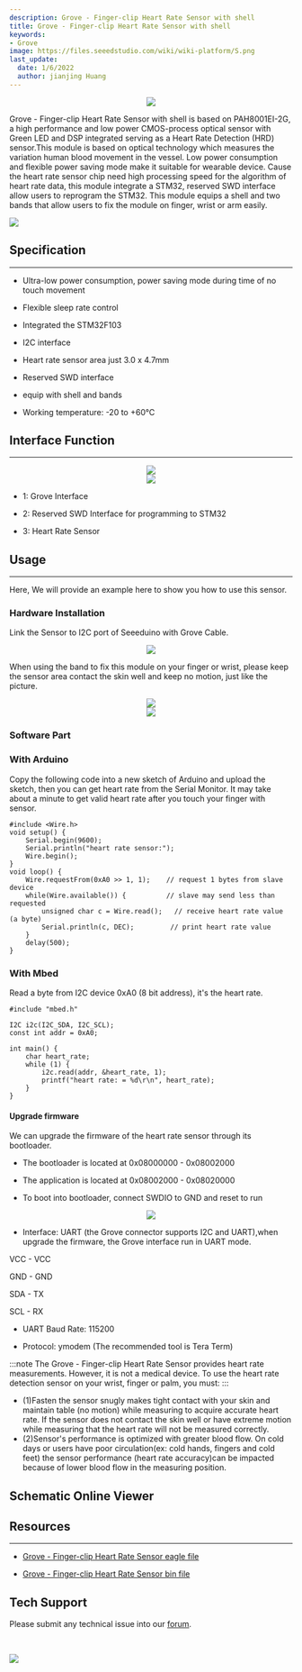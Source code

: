 ```yaml
---
description: Grove - Finger-clip Heart Rate Sensor with shell
title: Grove - Finger-clip Heart Rate Sensor with shell
keywords:
- Grove
image: https://files.seeedstudio.com/wiki/wiki-platform/S.png
last_update:
  date: 1/6/2022
  author: jianjing Huang
---
```


<div align="center"><img width="{1000}" src="https://files.seeedstudio.com/wiki/Grove-Finger-clip_Heart_Rate_Sensor_with_shell/img/Grove-Finger-clip_Heart_Rate_Sensor_with_shell.JPG" /></div>

Grove - Finger-clip Heart Rate Sensor with shell is based on PAH8001EI-2G, a high performance and low power CMOS-process optical sensor with Green LED and DSP integrated serving as a Heart Rate Detection (HRD) sensor.This module is based on optical technology which measures the variation human blood movement in the vessel. Low power consumption and flexible power saving mode make it suitable for wearable device. Cause the heart rate sensor chip need high processing speed for the algorithm of heart rate data, this module integrate a STM32, reserved SWD interface allow users to reprogram the STM32. This module equips a shell and two bands that allow users to fix the module on finger, wrist or arm easily.

<p style={{textAlign: 'center'}}><a href="https://www.seeedstudio.com/Grove-Finger-clip-Heart-Rate-Sensor-with-shell-p-2420.html" target="_blank"><img src="https://files.seeedstudio.com/wiki/Seeed-WiKi/docs/images/300px-Get_One_Now_Banner-ragular.png" /></a></p>

## Specification

---

* Ultra-low power consumption, power saving mode during time of no touch movement

* Flexible sleep rate control

* Integrated the STM32F103

* I2C interface

* Heart rate sensor area just 3.0 x 4.7mm

* Reserved SWD interface

* equip with shell and bands

* Working temperature: -20 to +60℃

## Interface Function

---
<div align="center"><img width="{1000}" src="https://files.seeedstudio.com/wiki/Grove-Finger-clip_Heart_Rate_Sensor_with_shell/img/Finger-clip_Heart_Rate_Sensor_TOP.jpg" /></div>
<div align="center"><img width="{1000}" src="https://files.seeedstudio.com/wiki/Grove-Finger-clip_Heart_Rate_Sensor_with_shell/img/Finger-clip_Heart_Rate_Sensor_Bottom.jpg" /></div>

* 1: Grove Interface

* 2: Reserved SWD Interface for programming to STM32

* 3: Heart Rate Sensor

## Usage

---
Here, We will provide an example here to show you how to use this sensor.

### Hardware Installation

Link the Sensor to I2C port of Seeeduino with Grove Cable.

<div align="center"><img width="{1000}" src="https://files.seeedstudio.com/wiki/Grove-Finger-clip_Heart_Rate_Sensor_with_shell/img/Grove-Finger-clip_Heart_Rate_Sensor_with_shell_connect.jpg" /></div>

When using the band to fix this module on your finger or wrist, please keep the sensor area contact the skin well and keep no motion, just like the picture.

<div align="center"><img width="{1000}" src="https://files.seeedstudio.com/wiki/Grove-Finger-clip_Heart_Rate_Sensor_with_shell/img/Grove-Finger-clip_Heart_Rate_Sensor_touch.jpg" /></div>

<div align="center"><img width="{1000}" src="https://files.seeedstudio.com/wiki/Grove-Finger-clip_Heart_Rate_Sensor_with_shell/img/Grove-Finger-clip_Heart_Rate_Sensor_touch2.JPG" /></div>

### Software Part

### With Arduino

Copy the following code into a new sketch of Arduino and upload the sketch, then you can get heart rate from the Serial Monitor.
It may take about a minute to get valid heart rate after you touch your finger with sensor.

```
#include <Wire.h>
void setup() {
    Serial.begin(9600);
    Serial.println("heart rate sensor:");
    Wire.begin();
}
void loop() {
    Wire.requestFrom(0xA0 >> 1, 1);    // request 1 bytes from slave device
    while(Wire.available()) {          // slave may send less than requested
        unsigned char c = Wire.read();   // receive heart rate value (a byte)
        Serial.println(c, DEC);         // print heart rate value
    }
    delay(500);
}
```

### With Mbed

Read a byte from I2C device 0xA0 (8 bit address), it's the heart rate.

```
#include "mbed.h"

I2C i2c(I2C_SDA, I2C_SCL);
const int addr = 0xA0;

int main() {
    char heart_rate;
    while (1) {
        i2c.read(addr, &heart_rate, 1);
        printf("heart rate: = %d\r\n", heart_rate);
    }
}
```

#### Upgrade firmware

We can upgrade the firmware of the heart rate sensor through its bootloader.

* The bootloader is located at 0x08000000 - 0x08002000

* The application is located at 0x08002000 - 0x08020000

* To boot into bootloader, connect SWDIO to GND and reset to run

<div align="center"><img width="{1000}" src="https://files.seeedstudio.com/wiki/Grove-Finger-clip_Heart_Rate_Sensor_with_shell/img/Grove-Finger-clip_Heart_Rate_Sensor_boot_set.jpg" /></div>

* Interface: UART (the Grove connector supports I2C and UART),when upgrade the firmware, the Grove interface run in UART mode.

VCC  -  VCC

GND  -  GND

SDA  -  TX

SCL  -  RX

* UART Baud Rate: 115200

* Protocol: ymodem (The recommended tool is Tera Term)

:::note
The Grove - Finger-clip Heart Rate Sensor provides heart rate measurements. However, it is not a medical device. To use the heart rate detection sensor on your wrist, finger or palm, you must:
:::

* (1)Fasten the sensor snugly makes tight contact with your skin and maintain table (no motion) while measuring to acquire accurate heart rate. If the sensor does not contact the skin well or have extreme motion while measuring that the heart rate will not be measured correctly.
* (2)Sensor's performance is optimized with greater blood flow. On cold days or users have poor circulation(ex: cold hands, fingers and cold feet) the sensor performance (heart rate accuracy)can be impacted because of lower blood flow in the measuring position.

## Schematic Online Viewer

<div className="altium-ecad-viewer" data-project-src="https://files.seeedstudio.com/wiki/Grove-Finger-clip_Heart_Rate_Sensor_with_shell/res/Grove%20-%20Finger-clip%20Heart%20Rate%20Sensor%20eagle%20file.rar" style={{borderRadius: '0px 0px 4px 4px', height: 500, borderStyle: 'solid', borderWidth: 1, borderColor: 'rgb(241, 241, 241)', overflow: 'hidden', maxWidth: 1280, maxHeight: 700, boxSizing: 'border-box'}}>
</div>

## Resources

---

* [Grove - Finger-clip Heart Rate Sensor eagle file](https://files.seeedstudio.com/wiki/Grove-Finger-clip_Heart_Rate_Sensor_with_shell/res/Grove%20-%20Finger-clip%20Heart%20Rate%20Sensor%20eagle%20file.rar)

* [Grove - Finger-clip Heart Rate Sensor bin file](https://files.seeedstudio.com/wiki/Grove-Finger-clip_Heart_Rate_Sensor_with_shell/res/Grove-Finger-clip_Heart_Rate_Sensor_bin.zip)

## Tech Support

Please submit any technical issue into our [forum](https://forum.seeedstudio.com/).
<div>
  <br /><p style={{textAlign: 'center'}}><a href="https://www.seeedstudio.com/act-4.html?utm_source=wiki&utm_medium=wikibanner&utm_campaign=newproducts" target="_blank"><img src="https://files.seeedstudio.com/wiki/Wiki_Banner/new_product.jpg" /></a></p>
</div>
